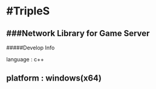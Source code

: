 #TripleS
==========

###Network Library for Game Server
----------

#####Develop Info

language : c++

platform : windows(x64)
----------
